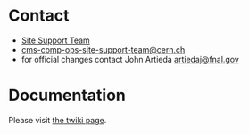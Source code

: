 Contact
=======
* [Site Support Team](https://twiki.cern.ch/twiki/bin/view/CMSPublic/CompOpsSiteSupportTeam)
* cms-comp-ops-site-support-team@cern.ch
* for official changes contact John Artieda <artiedaj@fnal.gov>

Documentation
=============
Please visit [the twiki page](https://twiki.cern.ch/twiki/bin/view/CMSPublic/SiteReadiness).
